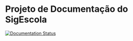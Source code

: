 # Projeto de Documentação do SigEscola

[![Documentation Status](https://readthedocs.org/projects/sigescoladocs/badge/?version=latest)](https://sigescoladocs.readthedocs.io/en/latest/?badge=latest)